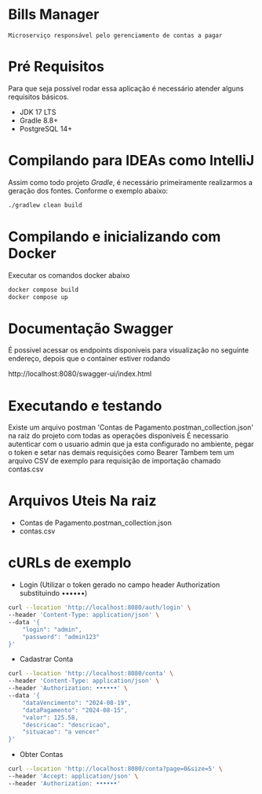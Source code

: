 # Bills Manager

`Microserviço responsável pelo gerenciamento de contas a pagar`

# Pré Requisitos

Para que seja possível rodar essa aplicação é necessário atender alguns requisitos básicos.

- JDK 17 LTS
- Gradle 8.8+
- PostgreSQL 14+

# Compilando para IDEAs como IntelliJ

Assim como todo projeto *Gradle*, é necessário primeiramente realizarmos a geração dos fontes. Conforme o exemplo abaixo:

```bash
./gradlew clean build
```

# Compilando e inicializando com Docker

Executar os comandos docker abaixo

```bash
docker compose build
docker compose up
```
# Documentação Swagger

É possivel acessar os endpoints disponiveis para visualização no seguinte endereço, depois que o container estiver rodando

http://localhost:8080/swagger-ui/index.html

# Executando e testando

Existe um arquivo postman 'Contas de Pagamento.postman_collection.json' na raiz do projeto com todas as operações disponiveis
É necessario autenticar com o usuario admin que ja esta configurado no ambiente, pegar o token e setar nas demais requisições como Bearer
Tambem tem um arquivo CSV de exemplo para requisição de importação chamado contas.csv

# Arquivos Uteis Na raiz

- Contas de Pagamento.postman_collection.json
- contas.csv

# cURLs de exemplo

- Login (Utilizar o token gerado no campo header Authorization substituindo ••••••)
```bash
curl --location 'http://localhost:8080/auth/login' \
--header 'Content-Type: application/json' \
--data '{
    "login": "admin",
    "password": "admin123"
}'
```
- Cadastrar Conta
```bash
curl --location 'http://localhost:8080/conta' \
--header 'Content-Type: application/json' \
--header 'Authorization: ••••••' \
--data '{
    "dataVencimento": "2024-08-19",
    "dataPagamento": "2024-08-15",
    "valor": 125.58,
    "descricao": "descricao",
    "situacao": "a vencer"
}'
```

- Obter Contas
```bash
curl --location 'http://localhost:8080/conta?page=0&size=5' \
--header 'Accept: application/json' \
--header 'Authorization: ••••••'
```